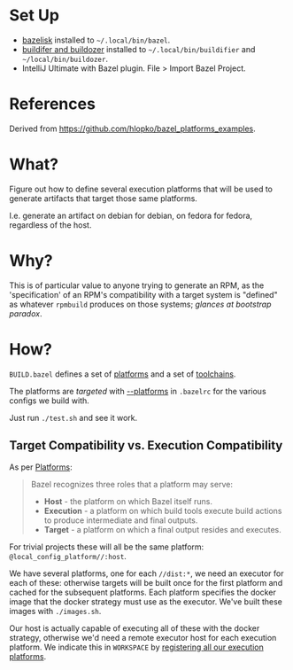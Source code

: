 # Set Up

- [bazelisk](https://github.com/bazelbuild/bazelisk/releases) installed to `~/.local/bin/bazel`. 
- [buildifer and buildozer](https://github.com/bazelbuild/buildtools/releases) installed to `~/.local/bin/buildifier` 
  and `~/local/bin/buildozer`. 
- IntelliJ Ultimate with Bazel plugin. File > Import Bazel Project.

# References

Derived from https://github.com/hlopko/bazel_platforms_examples.

# What?

Figure out how to define several execution platforms that will be used to generate artifacts that target those same 
platforms.

I.e. generate an artifact on debian for debian, on fedora for fedora, regardless of the host.

# Why?

This is of particular value to anyone trying to generate an RPM, as the 'specification' of an RPM's compatibility 
with a target system is "defined" as whatever `rpmbuild` produces on those systems; _glances at bootstrap paradox_.

# How?

`BUILD.bazel` defines a set of [platforms](https://bazel.build/extending/platforms) and a set of
[toolchains](https://bazel.build/reference/be/platforms-and-toolchains).

The platforms are _targeted_ with [--platforms](https://bazel.build/reference/command-line-reference#flag--platforms) 
in `.bazelrc` for the various configs we build with.

Just run `./test.sh` and see it work.

## Target Compatibility vs. Execution Compatibility

As per [Platforms](https://bazel.build/extending/platforms):
> Bazel recognizes three roles that a platform may serve:
> - **Host** - the platform on which Bazel itself runs.
> - **Execution** - a platform on which build tools execute build actions to produce intermediate and final outputs.
> - **Target** - a platform on which a final output resides and executes.

For trivial projects these will all be the same platform: `@local_config_platform//:host`.

We have several platforms, one for each `//dist:*`, we need an executor for each of these: otherwise targets will be 
built once for the first platform and cached for the subsequent platforms. Each platform specifies the docker image 
that the docker strategy must use as the executor. We've built these images with `./images.sh`.

Our host is actually capable of executing all of these with the docker strategy, otherwise we'd need a remote executor 
host for each execution platform. We indicate this in `WORKSPACE` by 
[registering all our execution platforms](https://bazel.build/rules/lib/globals#register_execution_platforms()).
